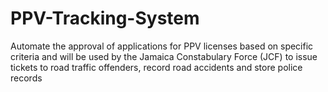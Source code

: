 # PPV-Tracking-System
Automate the approval of applications for PPV licenses based on specific criteria and will be used by the Jamaica Constabulary Force (JCF) to issue tickets to road traffic offenders, record road accidents and store police records

